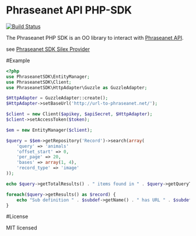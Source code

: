 Phraseanet API PHP-SDK
======================

[![Build Status](https://secure.travis-ci.org/alchemy-fr/Phraseanet-PHP-SDK.png?branch=master)](http://travis-ci.org/alchemy-fr/Phraseanet-PHP-SDK)

The Phraseanet PHP SDK is an OO library to interact with
[Phraseanet API](https://docs.phraseanet.com/Devel).

see [Phraseanet SDK Silex Provider](https://github.com/alchemy-fr/Phraseanet-PHP-SDK-Silex-Provider)

#Example

```php
<?php
use PhraseanetSDK\EntityManager;
use PhraseanetSDK\Client;
use PhraseanetSDK\HttpAdapter\Guzzle as GuzzleAdapter;

$HttpAdapter = GuzzleAdapter::create();
$HttpAdapter->setBaseUrl('http://url-to-phraseanet.net/');

$client = new Client($apikey, $apiSecret, $HttpAdapter);
$client->setAccessToken($token);

$em = new EntityManager($client);

$query = $$em->getRepository('Record')->search(array(
    'query' => 'animals'
    'offset_start' => 0,
    'per_page' => 20,
    'bases' => array(1, 4),
    'record_type' => 'image'
));

echo $query->getTotalResults() . " items found in " . $query->getQueryTime() . " seconds\n";

foreach($query->getResults() as $record) {
    echo "Sub definition " . $subdef->getName() . " has URL " . $subdef->getPermalink()->getUrl() . "\n";
}
```

#License

MIT licensed
